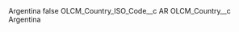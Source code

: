<?xml version="1.0" encoding="UTF-8"?>
<CustomMetadata xmlns="http://soap.sforce.com/2006/04/metadata" xmlns:xsi="http://www.w3.org/2001/XMLSchema-instance" xmlns:xsd="http://www.w3.org/2001/XMLSchema">
    <label>Argentina</label>
    <protected>false</protected>
    <values>
        <field>OLCM_Country_ISO_Code__c</field>
        <value xsi:type="xsd:string">AR</value>
    </values>
    <values>
        <field>OLCM_Country__c</field>
        <value xsi:type="xsd:string">Argentina</value>
    </values>
</CustomMetadata>
